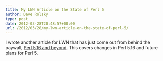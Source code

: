 ```yaml
---
title: My LWN Article on the State of Perl 5
author: Dave Rolsky
type: post
date: 2012-03-28T20:48:57+00:00
url: /2012/03/28/my-lwn-article-on-the-state-of-perl-5/
---
```


I wrote another article for LWN that has just come out from behind the paywall, [Perl 5.16 and
beyond][1]. This covers changes in Perl 5.16 and future plans for Perl 5.

[1]: http://lwn.net/Articles/487216/
